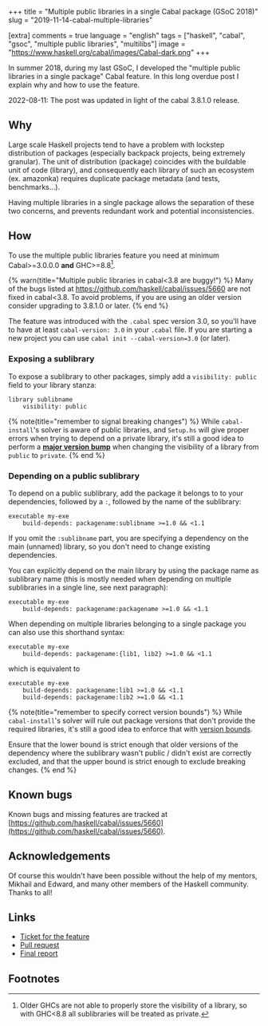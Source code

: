 +++
title = "Multiple public libraries in a single Cabal package (GSoC 2018)"
slug = "2019-11-14-cabal-multiple-libraries"

[extra]
comments = true
language = "english"
tags = ["haskell", "cabal", "gsoc", "multiple public libraries", "multilibs"]
image = "https://www.haskell.org/cabal/images/Cabal-dark.png"
+++

In summer 2018, during my last GSoC, I developed
the "multiple public libraries in a single package" Cabal feature.
In this long overdue post I explain why and how to use the feature.

<!-- more -->

2022-08-11: The post was updated in light of the cabal 3.8.1.0 release.

## Why

Large scale Haskell projects tend to have a problem with lockstep distribution
of packages (especially backpack projects, being extremely granular). The unit
of distribution (package) coincides with the buildable unit of code (library),
and consequently each library of such an ecosystem (ex. amazonka) requires
duplicate package metadata (and tests, benchmarks…).

Having multiple libraries in a single package allows the separation of these
two concerns, and prevents redundant work and potential inconsistencies.

## How

To use the multiple public libraries feature you need at minimum
Cabal&gt;=3.0.0.0 **and** GHC&gt;=8.8[^old-ghc].

{% warn(title="Multiple public libraries in cabal<3.8 are buggy!") %}
Many of the bugs listed at
https://github.com/haskell/cabal/issues/5660
are not fixed in cabal&lt;3.8.
To avoid problems, if you are using an older version consider upgrading to
3.8.1.0 or later.
{% end %}

The feature was introduced with the `.cabal` spec version 3.0, so you'll have to
have at least `cabal-version: 3.0` in your `.cabal` file.
If you are starting a new project you can use `cabal init --cabal-version=3.0`
(or later).

### Exposing a sublibrary

To expose a sublibrary to other packages, simply add a `visibility: public`
field to your library stanza:

```cabal
library sublibname
    visibility: public
```

{% note(title="remember to signal breaking changes") %}
  While `cabal-install`'s solver is aware of public libraries, and `Setup.hs`
  will give proper errors when trying to depend on a private library, it's still
  a good idea to perform a
  [**major version bump**](https://pvp.haskell.org/)
  when changing the visibility
  of a library from `public` to `private`.
{% end %}

### Depending on a public sublibrary

To depend on a public sublibrary, add the package it belongs to to your
dependencies, followed by a `:`, followed by the name of the sublibrary:

```cabal
executable my-exe
    build-depends: packagename:sublibname >=1.0 && <1.1
```

If you omit the `:sublibname` part, you are specifying a dependency on the
main (unnamed) library, so you don't need to change existing dependencies.

You can explicitly depend on the main library by using the package name as
sublibrary name (this is mostly needed when depending on multiple sublibraries
in a single line, see next paragraph):

```cabal
executable my-exe
    build-depends: packagename:packagename >=1.0 && <1.1
```

When depending on multiple libraries belonging to a single package you can also
use this shorthand syntax:

```cabal
executable my-exe
    build-depends: packagename:{lib1, lib2} >=1.0 && <1.1
```

which is equivalent to

```cabal
executable my-exe
    build-depends: packagename:lib1 >=1.0 && <1.1
    build-depends: packagename:lib2 >=1.0 && <1.1
```

{% note(title="remember to specify correct version bounds") %}
  While `cabal-install`'s solver will rule out package versions that don't
  provide the required libraries, it's still a good idea to enforce that with
  [version bounds](https://pvp.haskell.org/).

  Ensure that the lower bound is strict enough that older versions of the
  dependency where the sublibrary wasn't public / didn't exist are correctly
  excluded, and that the upper bound is strict enough to exclude breaking
  changes.
{% end %}

## Known bugs

Known bugs and missing features are tracked at
[https://github.com/haskell/cabal/issues/5660](https://github.com/haskell/cabal/issues/5660).

## Acknowledgements

Of course this wouldn't have been possible without the help of my mentors,
Mikhail and Edward, and many other members of the Haskell community.
Thanks to all!

## Links

* [Ticket for the feature](https://github.com/haskell/cabal/issues/4206)
* [Pull request](https://github.com/haskell/cabal/pull/5526)
* [Final report](https://github.com/fgaz/gsoc/blob/master/2018/final-report.md)

## Footnotes

[^old-ghc]: Older GHCs are not able to properly store the visibility of
a library, so with GHC&lt;8.8 all sublibraries will be treated as private.
